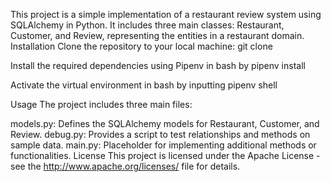<!-- Restaurant Review System  -->

This project is a simple implementation of a restaurant review system using SQLAlchemy in Python. It includes three main classes: Restaurant, Customer, and Review, representing the entities in a restaurant domain. Installation Clone the repository to your local machine: git clone

Install the required dependencies using Pipenv in bash by pipenv install

Activate the virtual environment in bash by inputting pipenv shell

Usage The project includes three main files:

models.py: Defines the SQLAlchemy models for Restaurant, Customer, and Review.
debug.py: Provides a script to test relationships and methods on sample data.
main.py: Placeholder for implementing additional methods or functionalities.
License This project is licensed under the Apache License - see the http://www.apache.org/licenses/ file for details.